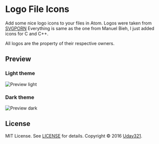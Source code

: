 # Logo File Icons

Add some nice logo icons to your files in Atom. Logos were taken from [SVGPORN](http://svgporn.com)
Everything is same as the one from Manuel Bieh, I just added icons for C and C++.

All logos are the property of their respective owners.

## Preview

### Light theme
![Preview light](https://raw.githubusercontent.com/manuelbieh/logo-file-icons/master/logo-file-icons-light.png)

### Dark theme
![Preview dark](https://raw.githubusercontent.com/manuelbieh/logo-file-icons/master/logo-file-icons-dark.png)


## License
MIT License. See [LICENSE](https://github.com/manuelbieh/logo-file-icons/blob/master/LICENSE.md) for details.
Copyright &copy; 2016 [Uday321](https://github.com/Uday4321).
